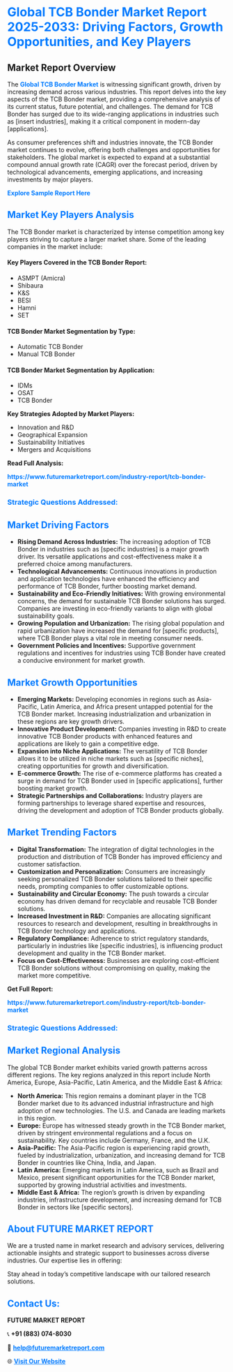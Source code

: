 <h1 style="color: #007BFF;">Global TCB Bonder Market Report 2025-2033: Driving Factors, Growth Opportunities, and Key Players</h1>

<section id="overview">
<h2>Market Report Overview</h2>
<p>The <a href="https://www.futuremarketreport.com/industry-report/tcb-bonder-market" style="color: #007BFF; text-decoration: none;"><strong>Global TCB Bonder Market</strong></a> is witnessing significant growth, driven by increasing demand across various industries. This report delves into the key aspects of the TCB Bonder market, providing a comprehensive analysis of its current status, future potential, and challenges. The demand for TCB Bonder has surged due to its wide-ranging applications in industries such as [insert industries], making it a critical component in modern-day [applications].</p>
<p>As consumer preferences shift and industries innovate, the TCB Bonder market continues to evolve, offering both challenges and opportunities for stakeholders. The global market is expected to expand at a substantial compound annual growth rate (CAGR) over the forecast period, driven by technological advancements, emerging applications, and increasing investments by major players.</p>
</section>

<section id="overview">
<p><a href="https://www.futuremarketreport.com/request-sample/reportId=106989" style="color: #007BFF; text-decoration: none;"><strong>Explore Sample Report Here</strong></a></p>
</section>

<section id="key-players">
<h2 style="color: #007BFF;">Market Key Players Analysis</h2>
<p>The TCB Bonder market is characterized by intense competition among key players striving to capture a larger market share. Some of the leading companies in the market include:</p>
<h4>Key Players Covered in the TCB Bonder Report:</h4>
<ul><li>ASMPT (Amicra)</li><li>Shibaura</li><li>K&amp;S</li><li>BESI</li><li>Hamni</li><li>SET</li></ul>
<h4>TCB Bonder Market Segmentation by Type:</h4>
<ul><li>Automatic TCB Bonder</li><li>Manual TCB Bonder</li></ul>

<h4>TCB Bonder Market Segmentation by Application:</h4>
<ul><li>IDMs</li><li>OSAT</li><li>TCB Bonder</li></ul>
<p><strong>Key Strategies Adopted by Market Players:</strong></p>
<ul>
<li>Innovation and R&D</li>
<li>Geographical Expansion</li>
<li>Sustainability Initiatives</li>
<li>Mergers and Acquisitions</li>
</ul>
</section>

<section>
<p><strong>Read Full Analysis: </strong></p><a href="https://www.futuremarketreport.com/industry-report/tcb-bonder-market" style="color: #007BFF; text-decoration: none;"><strong>https://www.futuremarketreport.com/industry-report/tcb-bonder-market</strong></a>
<h3 style="color: #007BFF;">Strategic Questions Addressed:</h3>
</section>

<section id="driving-factors">
<h2 style="color: #007BFF;">Market Driving Factors</h2>
<ul>
<li><strong>Rising Demand Across Industries:</strong> The increasing adoption of TCB Bonder in industries such as [specific industries] is a major growth driver. Its versatile applications and cost-effectiveness make it a preferred choice among manufacturers.</li>
<li><strong>Technological Advancements:</strong> Continuous innovations in production and application technologies have enhanced the efficiency and performance of TCB Bonder, further boosting market demand.</li>
<li><strong>Sustainability and Eco-Friendly Initiatives:</strong> With growing environmental concerns, the demand for sustainable TCB Bonder solutions has surged. Companies are investing in eco-friendly variants to align with global sustainability goals.</li>
<li><strong>Growing Population and Urbanization:</strong> The rising global population and rapid urbanization have increased the demand for [specific products], where TCB Bonder plays a vital role in meeting consumer needs.</li>
<li><strong>Government Policies and Incentives:</strong> Supportive government regulations and incentives for industries using TCB Bonder have created a conducive environment for market growth.</li>
</ul>
</section>

<section id="growth-opportunities">
<h2 style="color: #007BFF;">Market Growth Opportunities</h2>
<ul>
<li><strong>Emerging Markets:</strong> Developing economies in regions such as Asia-Pacific, Latin America, and Africa present untapped potential for the TCB Bonder market. Increasing industrialization and urbanization in these regions are key growth drivers.</li>
<li><strong>Innovative Product Development:</strong> Companies investing in R&D to create innovative TCB Bonder products with enhanced features and applications are likely to gain a competitive edge.</li>
<li><strong>Expansion into Niche Applications:</strong> The versatility of TCB Bonder allows it to be utilized in niche markets such as [specific niches], creating opportunities for growth and diversification.</li>
<li><strong>E-commerce Growth:</strong> The rise of e-commerce platforms has created a surge in demand for TCB Bonder used in [specific applications], further boosting market growth.</li>
<li><strong>Strategic Partnerships and Collaborations:</strong> Industry players are forming partnerships to leverage shared expertise and resources, driving the development and adoption of TCB Bonder products globally.</li>
</ul>
</section>

<section id="trending-factors">
<h2 style="color: #007BFF;">Market Trending Factors</h2>
<ul>
<li><strong>Digital Transformation:</strong> The integration of digital technologies in the production and distribution of TCB Bonder has improved efficiency and customer satisfaction.</li>
<li><strong>Customization and Personalization:</strong> Consumers are increasingly seeking personalized TCB Bonder solutions tailored to their specific needs, prompting companies to offer customizable options.</li>
<li><strong>Sustainability and Circular Economy:</strong> The push towards a circular economy has driven demand for recyclable and reusable TCB Bonder solutions.</li>
<li><strong>Increased Investment in R&D:</strong> Companies are allocating significant resources to research and development, resulting in breakthroughs in TCB Bonder technology and applications.</li>
<li><strong>Regulatory Compliance:</strong> Adherence to strict regulatory standards, particularly in industries like [specific industries], is influencing product development and quality in the TCB Bonder market.</li>
<li><strong>Focus on Cost-Effectiveness:</strong> Businesses are exploring cost-efficient TCB Bonder solutions without compromising on quality, making the market more competitive.</li>
</ul>
</section>

<section>
<p><strong>Get Full Report: </strong></p><a href="https://www.futuremarketreport.com/industry-report/tcb-bonder-market" style="color: #007BFF; text-decoration: none;"><strong>https://www.futuremarketreport.com/industry-report/tcb-bonder-market</strong></a>
<h3 style="color: #007BFF;">Strategic Questions Addressed:</h3>
</section>


<section id="regional-analysis">
<h2 style="color: #007BFF;">Market Regional Analysis</h2>
<p>The global TCB Bonder market exhibits varied growth patterns across different regions. The key regions analyzed in this report include North America, Europe, Asia-Pacific, Latin America, and the Middle East & Africa:</p>
<ul>
<li><strong>North America:</strong> This region remains a dominant player in the TCB Bonder market due to its advanced industrial infrastructure and high adoption of new technologies. The U.S. and Canada are leading markets in this region.</li>
<li><strong>Europe:</strong> Europe has witnessed steady growth in the TCB Bonder market, driven by stringent environmental regulations and a focus on sustainability. Key countries include Germany, France, and the U.K.</li>
<li><strong>Asia-Pacific:</strong> The Asia-Pacific region is experiencing rapid growth, fueled by industrialization, urbanization, and increasing demand for TCB Bonder in countries like China, India, and Japan.</li>
<li><strong>Latin America:</strong> Emerging markets in Latin America, such as Brazil and Mexico, present significant opportunities for the TCB Bonder market, supported by growing industrial activities and investments.</li>
<li><strong>Middle East & Africa:</strong> The region’s growth is driven by expanding industries, infrastructure development, and increasing demand for TCB Bonder in sectors like [specific sectors].</li>
</ul>
</section>

<footer>
<h2 style="color: #007BFF;">About FUTURE MARKET REPORT</h2>
<p>We are a trusted name in market research and advisory services, delivering actionable insights and strategic support to businesses across diverse industries. Our expertise lies in offering:</p>

<p>Stay ahead in today’s competitive landscape with our tailored research solutions.</p>

<h2 style="color: #007BFF;">Contact Us:</h2>
<p><strong>FUTURE MARKET REPORT</strong></p>
<p>📞 <strong>+91 (883) 074-8030</strong></p>
<p>📧 <strong><a href="mailto:help@futuremarketreport.com" style="color: #007BFF;">help@futuremarketreport.com</a></strong></p>
<p>🌐 <strong><a href="https://www.futuremarketreport.com/" style="color: #007BFF;">Visit Our Website</a></strong></p>
</footer>